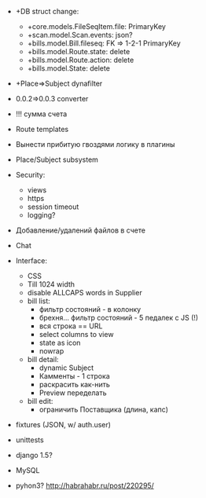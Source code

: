 * +DB struct change:
	* +core.models.FileSeqItem.file: PrimaryKey
	* +scan.model.Scan.events: json?
	* +bills.model.Bill.fileseq: FK => 1-2-1 PrimaryKey
	* +bills.model.Route.state: delete
	* +bills.model.Route.action: delete
	* +bills.model.State: delete
* +Place=>Subject dynafilter
* 0.0.2=>0.0.3 converter
* !!! сумма счета

* Route templates
* Вынести прибитую гвоздями логику в плагины
* Place/Subject subsystem
* Security:
	* views
	* https
	* session timeout
	* logging?
* Добавление/удалений файлов в счете
* Chat
* Interface:
	* CSS
	* Till 1024 width
	* disable ALLCAPS words in Supplier
	* bill list:
		* фильтр состояний - в колонку
		* брехня... фильтр состояний - 5 педалек с JS (!)
		* вся строка == URL
		* select columns to view
		* state as icon
		* nowrap
	* bill detail:
		* dynamic Subject
		* Камменты - 1 строка
		* раскрасить как-нить
		* Preview переделать
	* bill edit:
		* ограничить Поставщика (длина, капс)
* fixtures (JSON, w/ auth.user)
* unittests
* django 1.5?
* MySQL
* pyhon3?
http://habrahabr.ru/post/220295/